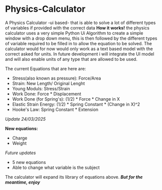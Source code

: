 # Physics-Calculator
A Physics Calculator -ui based- that is able to solve a lot of different types of variables if provided with the correct data
**How it works!**
the physics calculator uses a very simple Python Ui Algorithm to create a simple window with a drop down menu, this is then followed by the different types of variable required to be filled in to allow the equation to be solved. The calculator would for now would only work as a text based model with the correct asked for units. In future development i will integrate the UI model and will also enable units of any type that are allowed to be used.

The current Equations that are here are:
- Stress(also known as pressure): Force/Area
- Strain: New Length/ Original Lenght
- Young Moduls: Stress/Strain
- Work Done: Force * Displacement
- Work Done (for Spring's): (1/2) * Force * Change in X
- Elastic Strain Energy: (1/2) * Spring Constant * (Change in X)^2
- Hooke's Law: Spring Constant * Extension


_Update 24/03/2025_

**New equations:**
* Charge
* Weight

_Future updates_
- 5 new equations
- Able to change what variable is the subject

The calculator will expand its library of equations above.
**_But for the meantime, enjoy_**
